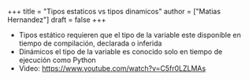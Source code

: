+++
title = "Tipos estaticos vs tipos dinamicos"
author = ["Matias Hernandez"]
draft = false
+++

-   Tipos estático requieren que el tipo de la variable este disponible en tiempo de compilación, declarada o inferida
-   Dinámicos el tipo de la variable es conocido solo en tiempo de ejecución como Python
-   Video: <https://www.youtube.com/watch?v=C5fr0LZLMAs>

